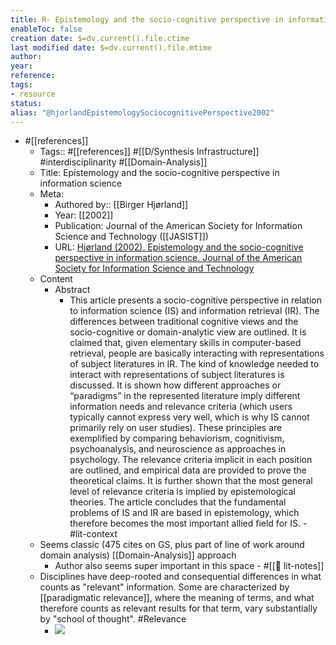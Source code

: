 ```yaml
---
title: R- Epistemology and the socio-cognitive perspective in information science
enableToc: false
creation date: $=dv.current().file.ctime
last modified date: $=dv.current().file.mtime
author: 
year: 
reference: 
tags:
- resource
status: 
alias: "@hjorlandEpistemologySociocognitivePerspective2002"
---
```


   - #[[references]]
        - Tags:: #[[references]] #[[D/Synthesis Infrastructure]] #interdisciplinarity #[[Domain-Analysis]]
        - Title: Epistemology and the socio-cognitive perspective in information science
        - Meta:
            - Authored by:: [[Birger Hjørland]] 
            - Year: [[2002]]
            - Publication: Journal of the American Society for Information Science and Technology ([[JASIST]])
            - URL: [Hjørland (2002). Epistemology and the socio-cognitive perspective in information science. Journal of the American Society for Information Science and Technology](https://onlinelibrary.wiley.com/doi/abs/10.1002/asi.10042)
        - Content
            - Abstract
                - This article presents a socio-cognitive perspective in relation to information science (IS) and information retrieval (IR). The differences between traditional cognitive views and the socio-cognitive or domain-analytic view are outlined. It is claimed that, given elementary skills in computer-based retrieval, people are basically interacting with representations of subject literatures in IR. The kind of knowledge needed to interact with representations of subject literatures is discussed. It is shown how different approaches or “paradigms” in the represented literature imply different information needs and relevance criteria (which users typically cannot express very well, which is why IS cannot primarily rely on user studies). These principles are exemplified by comparing behaviorism, cognitivism, psychoanalysis, and neuroscience as approaches in psychology. The relevance criteria implicit in each position are outlined, and empirical data are provided to prove the theoretical claims. It is further shown that the most general level of relevance criteria is implied by epistemological theories. The article concludes that the fundamental problems of IS and IR are based in epistemology, which therefore becomes the most important allied field for IS.
    - #lit-context
        - Seems classic (475 cites on GS, plus part of line of work around domain analysis) [[Domain-Analysis]] approach
            - Author also seems super important in this space
    - #[[📝 lit-notes]]
        - Disciplines have deep-rooted and consequential differences in what counts as "relevant" information. Some are characterized by [[paradigmatic relevance]], where the meaning of terms, and what therefore counts as relevant results for that term, vary substantially by "school of thought". #Relevance
            - ![](https://firebasestorage.googleapis.com/v0/b/firescript-577a2.appspot.com/o/imgs%2Fapp%2Fmegacoglab%2Flzo9orBvZ2?alt=media&token=df92df81-86ad-42cf-84e5-f1ef93f3b620)